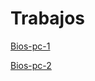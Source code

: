 # Trabajos
[Bios-pc-1](https://alejandrosanchezman.github.io/hardening/Bios-pc-1/index.html)

[Bios-pc-2](https://alejandrosanchezman.github.io/hardening/Bios-pc-2/index.html)

